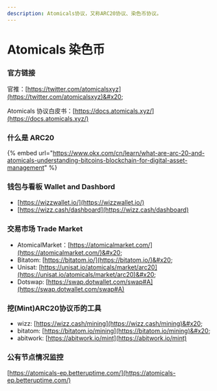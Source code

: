 ```yaml
---
description: Atomicals协议，又称ARC20协议、染色币协议。
---
```


# Atomicals 染色币

### 官方链接

官推：[https://twitter.com/atomicalsxyz](https://twitter.com/atomicalsxyz)&#x20;

Atomicals 协议白皮书：[https://docs.atomicals.xyz/](https://docs.atomicals.xyz/)

### 什么是 ARC20

{% embed url="https://www.okx.com/cn/learn/what-are-arc-20-and-atomicals-understanding-bitcoins-blockchain-for-digital-asset-management" %}

### 钱包与看板 Wallet and Dashbord

* [https://wizzwallet.io/](https://wizzwallet.io/)
* [https://wizz.cash/dashboard](https://wizz.cash/dashboard)

### 交易市场 Trade Market

* AtomicalMarket：[https://atomicalmarket.com/](https://atomicalmarket.com/)&#x20;
* Bitatom: [https://bitatom.io/](https://bitatom.io/)&#x20;
* Unisat: [https://unisat.io/atomicals/market/arc20](https://unisat.io/atomicals/market/arc20)&#x20;
* Dotswap: [https://swap.dotwallet.com/swap#A](https://swap.dotwallet.com/swap#A)

### 挖(Mint)ARC20协议币的工具

* wizz: [https://wizz.cash/mining](https://wizz.cash/mining)&#x20;
* bitatom: [https://bitatom.io/mining](https://bitatom.io/mining)&#x20;
* abitwork: [https://abitwork.io/mint](https://abitwork.io/mint)

### 公有节点情况监控

[https://atomicals-ep.betteruptime.com/](https://atomicals-ep.betteruptime.com/)

